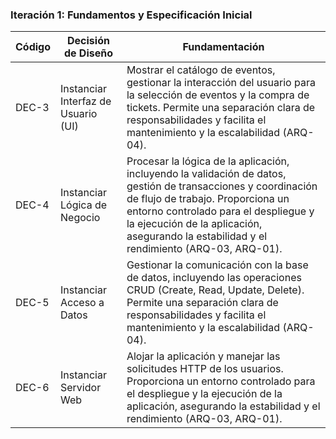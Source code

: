 ### Iteración 1: Fundamentos y Especificación Inicial

| Código | Decisión de Diseño          | Fundamentación                                                                                                                             |
|--------|-----------------------------|-------------------------------------------------------------------------------------------------------------------------------------------|
| DEC-3  | Instanciar Interfaz de Usuario (UI) | Mostrar el catálogo de eventos, gestionar la interacción del usuario para la selección de eventos y la compra de tickets. Permite una separación clara de responsabilidades y facilita el mantenimiento y la escalabilidad (ARQ-04). |
| DEC-4  | Instanciar Lógica de Negocio | Procesar la lógica de la aplicación, incluyendo la validación de datos, gestión de transacciones y coordinación de flujo de trabajo. Proporciona un entorno controlado para el despliegue y la ejecución de la aplicación, asegurando la estabilidad y el rendimiento (ARQ-03, ARQ-01). |
| DEC-5  | Instanciar Acceso a Datos   | Gestionar la comunicación con la base de datos, incluyendo las operaciones CRUD (Create, Read, Update, Delete). Permite una separación clara de responsabilidades y facilita el mantenimiento y la escalabilidad (ARQ-04). |
| DEC-6  | Instanciar Servidor Web     | Alojar la aplicación y manejar las solicitudes HTTP de los usuarios. Proporciona un entorno controlado para el despliegue y la ejecución de la aplicación, asegurando la estabilidad y el rendimiento (ARQ-03, ARQ-01). |